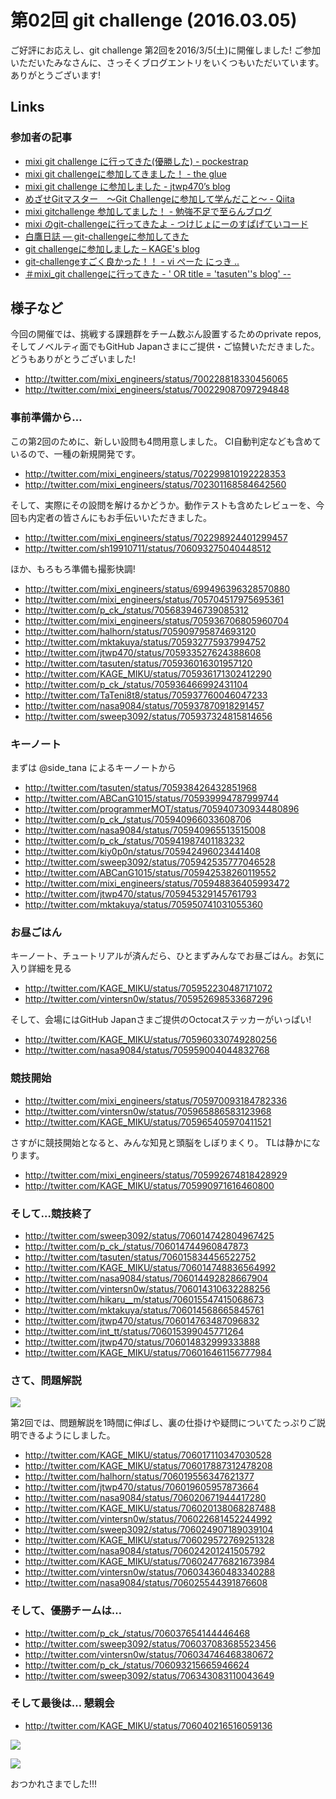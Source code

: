 # 第02回 git challenge (2016.03.05)

ご好評にお応えし、git challenge 第2回を2016/3/5(土)に開催しました!
ご参加いただいたみなさんに、さっそくブログエントリをいくつもいただいています。
ありがとうございます!

## Links

### 参加者の記事

- [mixi git challenge に行ってきた(優勝した) - pockestrap](http://pocke.hatenablog.com/entry/2016/03/05/212422)
- [mixi git challengeに参加してきました！ - the glue](http://sweep3092.hatenablog.com/entry/2016/03/06/135751)
- [mixi git challenge に参加しました - jtwp470’s blog](http://jtwp470.hatenablog.jp/entry/2016/03/05/232502)
- [めざせGitマスター　〜Git Challengeに参加して学んだこと〜 - Qiita](http://qiita.com/vintersnow/items/434f734abbcc296bcce7)
- [mixi gitchallenge 参加してました！ - 勉強不足で至らんブログ](http://maketake.hatenablog.com/entry/2016/03/06/004519)
- [mixi のgit-challengeに行ってきたよ - つけじょにーのすぱげていコード](http://tukejonny-programming.hatenablog.com/entry/2016/03/05/mixi_のgit-challengeに行ってきたよ)
- [白鷹日誌 — git-challengeに参加してきた](https://whitehawk-taka.tumblr.com/post/140512698981/git-challengeに参加してきた)
- [git challengeに参加しました – KAGE's blog](http://www.kagemiku.com/blog/archives/36)
- [git-challengeすごく良かった！！ - vi ぺーた にっき ..](http://peetam175-water.hatenadiary.jp/entry/2016/03/07/162232)
- [＃mixi_git challengeに行ってきた - ' OR title = 'tasuten''s blog' --](http://tasuten.hatenablog.com/entry/2016/03/22/032914)

## 様子など

今回の開催では、挑戦する課題群をチーム数ぶん設置するためのprivate repos, そしてノベルティ面でもGitHub Japanさまにご提供・ご協賛いただきました。
どうもありがとうございました!

- http://twitter.com/mixi_engineers/status/700228818330456065
- http://twitter.com/mixi_engineers/status/700229087097294848

### 事前準備から…

この第2回のために、新しい設問も4問用意しました。
CI自動判定なども含めているので、一種の新規開発です。

- http://twitter.com/mixi_engineers/status/702299810192228353
- http://twitter.com/mixi_engineers/status/702301168584642560

そして、実際にその設問を解けるかどうか。動作テストも含めたレビューを、今回も内定者の皆さんにもお手伝いいただきました。

- http://twitter.com/mixi_engineers/status/702298924401299457
- http://twitter.com/sh19910711/status/706093275040448512

ほか、もろもろ準備も撮影快調!

- http://twitter.com/mixi_engineers/status/699496396328570880
- http://twitter.com/mixi_engineers/status/705704517975695361
- http://twitter.com/p_ck_/status/705683946739085312
- http://twitter.com/mixi_engineers/status/705936706805960704
- http://twitter.com/halhorn/status/705909795874693120
- http://twitter.com/mktakuya/status/705932775937994752
- http://twitter.com/jtwp470/status/705933527624388608
- http://twitter.com/tasuten/status/705936016301957120
- http://twitter.com/KAGE_MIKU/status/705936171302412290
- http://twitter.com/p_ck_/status/705936466992431104
- http://twitter.com/TaTeni8t8/status/705937760046047233
- http://twitter.com/nasa9084/status/705937870918291457
- http://twitter.com/sweep3092/status/705937324815814656

### キーノート

まずは @side_tana によるキーノートから

- http://twitter.com/tasuten/status/705938426432851968
- http://twitter.com/ABCanG1015/status/705939994787999744
- http://twitter.com/programmerMOT/status/705940730934480896
- http://twitter.com/p_ck_/status/705940966033608706
- http://twitter.com/nasa9084/status/705940965513515008
- http://twitter.com/p_ck_/status/705941987401183232
- http://twitter.com/kiy0p0n/status/705942496023441408
- http://twitter.com/sweep3092/status/705942535777046528
- http://twitter.com/ABCanG1015/status/705942538260119552
- http://twitter.com/mixi_engineers/status/705948836405993472
- http://twitter.com/jtwp470/status/705945329145761793
- http://twitter.com/mktakuya/status/705950741031055360

### お昼ごはん

キーノート、チュートリアルが済んだら、ひとまずみんなでお昼ごはん。お気に入り詳細を見る

- http://twitter.com/KAGE_MIKU/status/705952230487171072
- http://twitter.com/vintersn0w/status/705952698533687296

そして、会場にはGitHub Japanさまご提供のOctocatステッカーがいっぱい!

- http://twitter.com/KAGE_MIKU/status/705960330749280256
- http://twitter.com/nasa9084/status/705959004044832768

### 競技開始

- http://twitter.com/mixi_engineers/status/705970093184782336
- http://twitter.com/vintersn0w/status/705965886583123968
- http://twitter.com/KAGE_MIKU/status/705965405970411521

さすがに競技開始となると、みんな知見と頭脳をしぼりまくり。
TLは静かになります。

- http://twitter.com/mixi_engineers/status/705992674818428929
- http://twitter.com/KAGE_MIKU/status/705990971616460800

### そして…競技終了

- http://twitter.com/sweep3092/status/706014742804967425
- http://twitter.com/p_ck_/status/706014744960847873
- http://twitter.com/tasuten/status/706015834456522752
- http://twitter.com/KAGE_MIKU/status/706014748836564992
- http://twitter.com/nasa9084/status/706014492828667904
- http://twitter.com/vintersn0w/status/706014310632288256
- http://twitter.com/hikaru__m/status/706015547415068673
- http://twitter.com/mktakuya/status/706014568665845761
- http://twitter.com/jtwp470/status/706014763487096832
- http://twitter.com/int_tt/status/706015399045771264
- http://twitter.com/jtwp470/status/706014832999333888
- http://twitter.com/KAGE_MIKU/status/706016461156777984

### さて、問題解説

![](../images/02/01.jpg)

第2回では、問題解説を1時間に伸ばし、裏の仕掛けや疑問についてたっぷりご説明できるようにしました。

- http://twitter.com/KAGE_MIKU/status/706017110347030528
- http://twitter.com/KAGE_MIKU/status/706017887312478208
- http://twitter.com/halhorn/status/706019556347621377
- http://twitter.com/jtwp470/status/706019605957873664
- http://twitter.com/nasa9084/status/706020671944417280
- http://twitter.com/KAGE_MIKU/status/706020138068287488
- http://twitter.com/vintersn0w/status/706022681452244992
- http://twitter.com/sweep3092/status/706024907189039104
- http://twitter.com/KAGE_MIKU/status/706029572769251328
- http://twitter.com/nasa9084/status/706024201241505792
- http://twitter.com/KAGE_MIKU/status/706024776821673984
- http://twitter.com/vintersn0w/status/706034360483340288
- http://twitter.com/nasa9084/status/706025544391876608

### そして、優勝チームは…

- http://twitter.com/p_ck_/status/706037654144446468
- http://twitter.com/sweep3092/status/706037083685523456
- http://twitter.com/vintersn0w/status/706034746468380672
- http://twitter.com/p_ck_/status/706093215665946624
- http://twitter.com/sweep3092/status/706343083110043649

### そして最後は… 懇親会

- http://twitter.com/KAGE_MIKU/status/706040216516059136

![](../images/02/02.jpg)

![](../images/02/03.jpg)

おつかれさまでした!!!
